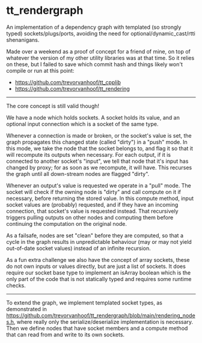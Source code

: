 # tt_rendergraph

An implementation of a dependency graph with templated (so strongly typed) sockets/plugs/ports, avoiding the need for optional/dynamic_cast/rtti shenanigans.

Made over a weekend as a proof of concept for a friend of mine, on top of whatever the version of my other utility libraries was at that time.
So it relies on these, but I failed to save which commit hash and things likely won't compile or run at this point:
- https://github.com/trevorvanhoof/tt_cpplib
- https://github.com/trevorvanhoof/tt_rendering

---

The core concept is still valid though!

We have a node which holds sockets.
A socket holds its value, and an optional input connection which is a socket of the same type.

Whenever a connection is made or broken, or the socket's value is set, the graph propagates this changed state (called "dirty") in a "push" mode.
In this mode, we take the node that the socket belongs to, and flag it so that it will recompute its outputs when necessary.
For each output, if it is connected to another socket's "input", we tell that node that it's input has changed by proxy; for as soon as we recompute, it will have.
This recurses the graph until all down-stream nodes are flagged "dirty".

Whenever an output's value is requested we operate in a "pull" mode. The socket will check if the owning node is "dirty" and call compute on it if necessary, before returning the stored value.
In this compute method, input socket values are (probably) requested, and if they have an incoming connection, that socket's value is requested instead.
That recursively triggers pulling outputs on other nodes and computing them before continuing the computation on the original node.

As a failsafe, nodes are set "clean" before they are computed, so that a cycle in the graph results in unpredictable behaviour (may or may not yield out-of-date socket values) instead of an infinite recursion.

As a fun extra challenge we also have the concept of array sockets, these do not own inputs or values directly, but are just a list of sockets.
It does require our socket base type to implement an isArray boolean which is the only part of the code that is not statically typed and requires some runtime checks.

---

To extend the graph, we implement templated socket types, as demonstrated in https://github.com/trevorvanhoof/tt_rendergraph/blob/main/rendering_nodes.h, where really only the serialize/deserialize implementation is necessary. Then we define nodes that have socket members and a compute method that can read from and write to its own sockets.
